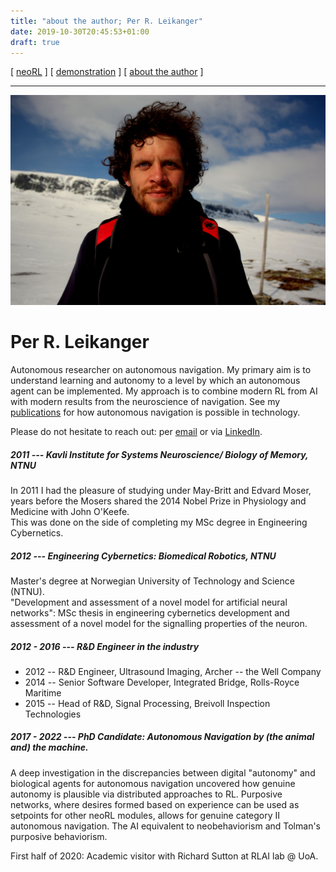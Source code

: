 ```yaml
---
title: "about the author; Per R. Leikanger"
date: 2019-10-30T20:45:53+01:00
draft: true
---
```


[ [neoRL](index) ]   [ [demonstration](demonstrations.md) ]     [ [about the author](./about_the_author.md) ]

-------------------------------------------------------------------
 
![Per R. L.](/img/meg.jpeg)

# Per R. Leikanger

Autonomous researcher on autonomous navigation. 
My primary aim is to understand learning and autonomy to a level by which an autonomous agent can be implemented.
My approach is to combine modern RL from AI with modern results from the neuroscience of navigation.
See my [publications](index.md) for how autonomous navigation is possible in technology.


Please do not hesitate to reach out: per [email](per.leikanger@uit.no) or via [LinkedIn](https://www.linkedin.com/in/per-leikanger).

##### 2011 --- Kavli Institute for Systems Neuroscience/ Biology of Memory, NTNU
  In 2011 I had the pleasure of studying under May-Britt and Edvard Moser, years 
  before the Mosers shared the 2014 Nobel Prize in Physiology and Medicine with John O'Keefe.  
  This was done on the side of completing my MSc degree in Engineering Cybernetics.
  
##### 2012 --- Engineering Cybernetics: Biomedical Robotics, NTNU 
  Master's degree at Norwegian University of Technology and Science (NTNU).  
  "Development and assessment of a novel model for artificial neural networks":
  MSc thesis in engineering cybernetics
  development and assessment of a novel model for the signalling properties of the neuron.  
    
##### 2012 - 2016  --- R&D Engineer in the industry
  - 2012 -- R&D Engineer, Ultrasound Imaging, Archer -- the Well Company
  - 2014 -- Senior Software Developer, Integrated Bridge, Rolls-Royce Maritime  
  - 2015 -- Head of R&D, Signal Processing, Breivoll Inspection Technologies
  
##### 2017 - 2022  --- PhD Candidate: __Autonomous Navigation by (the animal and) the machine.__
  A deep investigation in the discrepancies between digital "autonomy" and biological agents for autonomous navigation
  uncovered how genuine autonomy is plausible via distributed approaches to RL. 
  Purposive networks, where desires formed based on experience can be used as setpoints for other neoRL modules,
  allows for genuine category II autonomous navigation. 
  The AI equivalent to neobehaviorism and Tolman's purposive behaviorism.
  
  First half of 2020: Academic visitor with Richard Sutton at RLAI lab @ UoA.
  

